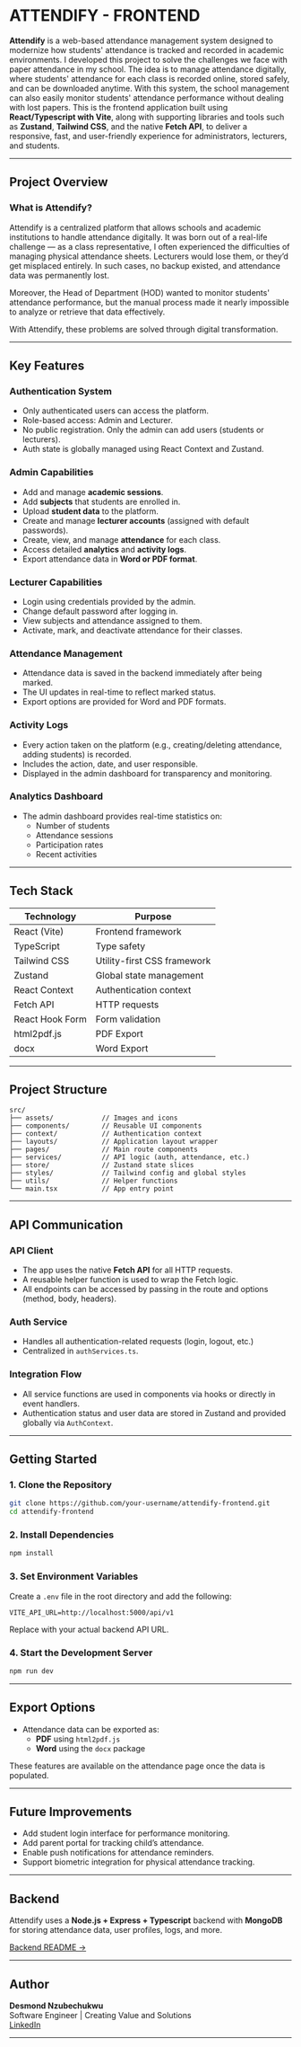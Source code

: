 # ATTENDIFY - FRONTEND

**Attendify** is a web-based attendance management system designed to modernize how students' attendance is tracked and recorded in academic environments. I developed this project to solve the challenges we face with paper attendance in my school. The idea is to manage attendance digitally, where students' attendance for each class is recorded online, stored safely, and can be downloaded anytime. With this system, the school management can also easily monitor students' attendance performance without dealing with lost papers. This is the frontend application built using **React/Typescript with Vite**, along with supporting libraries and tools such as **Zustand**, **Tailwind CSS**, and the native **Fetch API**, to deliver a responsive, fast, and user-friendly experience for administrators, lecturers, and students.

---

## Project Overview

### What is Attendify?

Attendify is a centralized platform that allows schools and academic institutions to handle attendance digitally. It was born out of a real-life challenge — as a class representative, I often experienced the difficulties of managing physical attendance sheets. Lecturers would lose them, or they’d get misplaced entirely. In such cases, no backup existed, and attendance data was permanently lost.

Moreover, the Head of Department (HOD) wanted to monitor students' attendance performance, but the manual process made it nearly impossible to analyze or retrieve that data effectively.

With Attendify, these problems are solved through digital transformation.

---

## Key Features

### Authentication System
- Only authenticated users can access the platform.
- Role-based access: Admin and Lecturer.
- No public registration. Only the admin can add users (students or lecturers).
- Auth state is globally managed using React Context and Zustand.

### Admin Capabilities
- Add and manage **academic sessions**.
- Add **subjects** that students are enrolled in.
- Upload **student data** to the platform.
- Create and manage **lecturer accounts** (assigned with default passwords).
- Create, view, and manage **attendance** for each class.
- Access detailed **analytics** and **activity logs**.
- Export attendance data in **Word or PDF format**.

### Lecturer Capabilities
- Login using credentials provided by the admin.
- Change default password after logging in.
- View subjects and attendance assigned to them.
- Activate, mark, and deactivate attendance for their classes.

### Attendance Management
- Attendance data is saved in the backend immediately after being marked.
- The UI updates in real-time to reflect marked status.
- Export options are provided for Word and PDF formats.

### Activity Logs
- Every action taken on the platform (e.g., creating/deleting attendance, adding students) is recorded.
- Includes the action, date, and user responsible.
- Displayed in the admin dashboard for transparency and monitoring.

### Analytics Dashboard
- The admin dashboard provides real-time statistics on:
  - Number of students
  - Attendance sessions
  - Participation rates
  - Recent activities

---

## Tech Stack

| Technology      | Purpose                            |
|-----------------|------------------------------------|
| React (Vite)    | Frontend framework                 |
| TypeScript      | Type safety                        |
| Tailwind CSS    | Utility-first CSS framework        |
| Zustand         | Global state management            |
| React Context   | Authentication context             |
| Fetch API       | HTTP requests                      |
| React Hook Form | Form validation                    |
| html2pdf.js     | PDF Export                         |
| docx            | Word Export                        |

---

## Project Structure

```
src/
├── assets/            // Images and icons
├── components/        // Reusable UI components
├── context/           // Authentication context
├── layouts/           // Application layout wrapper
├── pages/             // Main route components
├── services/          // API logic (auth, attendance, etc.)
├── store/             // Zustand state slices
├── styles/            // Tailwind config and global styles
├── utils/             // Helper functions
└── main.tsx           // App entry point
```

---

##  API Communication

### API Client

- The app uses the native **Fetch API** for all HTTP requests.
- A reusable helper function is used to wrap the Fetch logic.
- All endpoints can be accessed by passing in the route and options (method, body, headers).

### Auth Service

- Handles all authentication-related requests (login, logout, etc.)
- Centralized in `authServices.ts`.

### Integration Flow

- All service functions are used in components via hooks or directly in event handlers.
- Authentication status and user data are stored in Zustand and provided globally via `AuthContext`.

---

##  Getting Started

### 1. Clone the Repository

```bash
git clone https://github.com/your-username/attendify-frontend.git
cd attendify-frontend
```

### 2. Install Dependencies

```bash
npm install
```

### 3. Set Environment Variables

Create a `.env` file in the root directory and add the following:

```env
VITE_API_URL=http://localhost:5000/api/v1
```

Replace with your actual backend API URL.

### 4. Start the Development Server

```bash
npm run dev
```

---

##  Export Options

- Attendance data can be exported as:
  - **PDF** using `html2pdf.js`
  - **Word** using the `docx` package

These features are available on the attendance page once the data is populated.

---

##  Future Improvements

- Add student login interface for performance monitoring.
- Add parent portal for tracking child’s attendance.
- Enable push notifications for attendance reminders.
- Support biometric integration for physical attendance tracking.

---

## Backend

Attendify uses a **Node.js + Express + Typescript** backend with **MongoDB** for storing attendance data, user profiles, logs, and more.

[Backend README →](https://github.com/DesmondNzubechi/SMART-ATTENDANCE-SYSTEM-BACKEND)

---

## Author

**Desmond Nzubechukwu**  
Software Engineer | Creating Value and Solutions  
[LinkedIn](https://www.linkedin.com/in/desmondnzubechukwu/)  

---
